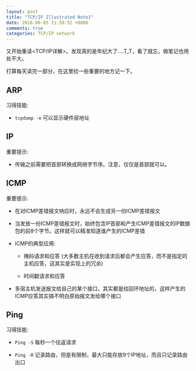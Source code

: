 ```yaml
---
layout: post
title: "TCP/IP Illustrated Note1"
date: 2016-06-05 21:59:52 +0800
comments: true
categories: TCP/IP network
---
```


又开始重读<TCP/IP详解>。发现真的是年纪大了....T_T，看了就忘，做笔记也用处不大。

打算每天读完一部分，在这里捡一些重要的地方记一下。

## ARP

习得技能:

* `tcpdump -e` 可以显示硬件层地址

## IP

重要提示:

* 传输之前需要把首部转换成网络字节序。注意，仅仅是首部就可以。

## ICMP

重要提示:

* 在对ICMP差错报文响应时，永远不会生成另一份ICMP差错报文

* 当发放一份ICMP差错报文时，始终包含IP首部和产生ICMP差错报文的IP数据包的前8个字节。这样就可以精准知道谁产生的ICMP差错

* ICMP的典型应用:

    * 掩码请求和应答 (大多数主机在收到请求后都会产生应答，而不是指定的主机应答，这其实是实现上的冗余)

    * 时间戳请求和应答

* 多宿主机发送报文给自己的某个接口，其实都是给回环地址的，这样产生的ICMP应答其实搞不明白原始报文发给哪个接口

## Ping

习得技能:

* `Ping -S` 每秒一个往返请求

* `Ping -R` 记录路由，但是有限制，最大只能存放9个IP地址，而且只记录路由出口
